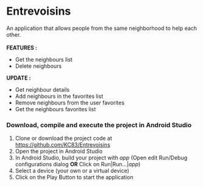 # Entrevoisins

An application that allows people from the same neighborhood to help each other.<br><br>
<b>FEATURES :</b>
- Get the neighbours list
- Delete neighbours

<b>UPDATE :</b>
- Get neighbour details
- Add neighbours in the favorites list
- Remove neighbours from the user favorites
- Get the neighbours favorites list

<h3>Download, compile and execute the project in Android Studio</h3>

1. Clone or download the project code at https://github.com/KC83/Entrevoisins<br>
2. Open the project in Android Studio<br>
3. In Android Studio, build your project with <i>app</i> (Open edit Run/Debug configurations dialog <b>OR</b> Click on Run|Run...|<i>app</i>) <br>
4. Select a device (your own or a virtual device)
5. Click on the Play Button to start the application<br>

